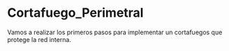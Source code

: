 # Cortafuego_Perimetral
Vamos a realizar los primeros pasos para implementar un cortafuegos que protege la red interna.
